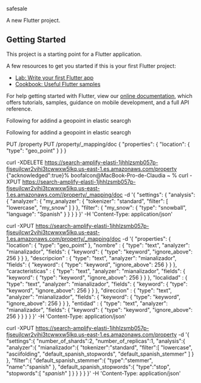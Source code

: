 #




 safesale

A new Flutter project.

## Getting Started

This project is a starting point for a Flutter application.

A few resources to get you started if this is your first Flutter project:

- [Lab: Write your first Flutter app](https://flutter.dev/docs/get-started/codelab)
- [Cookbook: Useful Flutter samples](https://flutter.dev/docs/cookbook)

For help getting started with Flutter, view our
[online documentation](https://flutter.dev/docs), which offers tutorials,
samples, guidance on mobile development, and a full API reference.



Following for addind a geopoint in elastic searcgh


Following for addind a geopoint in elastic searcgh

PUT /property
PUT /property/_mapping/doc
{
  "properties": {
    "location": {
      "type": "geo_point"
    }
  }
}

curl -XDELETE https://search-amplify-elasti-1jhhlzsmb057p-fjseujlcwr2vihi3tcwwxw5lkq.us-east-1.es.amazonaws.com/property              
{"acknowledged":true}%                                                                                         boofalcon@MacBook-Pro-de-Claudia ~ % curl -XPUT https://search-amplify-elasti-1jhhlzsmb057p-fjseujlcwr2vihi3tcwwxw5lkq.us-east-1.es.amazonaws.com//property/_mapping/doc -d '{
  "settings": {
    "analysis": {
      "analyzer": {
        "my_analyzer": {
          "tokenizer": "standard",
          "filter": [ "lowercase", "my_snow" ]
        }
      },
      "filter": {
        "my_snow": {
          "type": "snowball",
          "language": "Spanish"
        }
      }
    }
  }
}' -H 'Content-Type: application/json'


curl -XPUT https://search-amplify-elasti-1jhhlzsmb057p-fjseujlcwr2vihi3tcwwxw5lkq.us-east-1.es.amazonaws.com/property/_mapping/doc -d '{
   "properties": {
    "location": {
      "type": "geo_point"
    },
    "nombre" : {
        "type": "text",
          "analyzer": "mianalizador",
          "fields": {
            "keyword": {
              "type": "keyword",
              "ignore_above": 256
            }
          }
    },
    "descripcion" : {
        "type": "text",
          "analyzer": "mianalizador",
          "fields": {
            "keyword": {
              "type": "keyword",
              "ignore_above": 256
            }
          }
    },
    "caracteristicas" : {
        "type": "text",
          "analyzer": "mianalizador",
          "fields": {
            "keyword": {
              "type": "keyword",
              "ignore_above": 256
            }
          }
    },
    "localidad" : {
        "type": "text",
          "analyzer": "mianalizador",
          "fields": {
            "keyword": {
              "type": "keyword",
              "ignore_above": 256
            }
          }
    },
    "direccion" : {
        "type": "text",
          "analyzer": "mianalizador",
          "fields": {
            "keyword": {
              "type": "keyword",
              "ignore_above": 256
            }
          }
    },
    "entidad" : {
        "type": "text",
          "analyzer": "mianalizador",
          "fields": {
            "keyword": {
              "type": "keyword",
              "ignore_above": 256
            }
          }
    }
  }
}' -H 'Content-Type: application/json'

curl -XPUT https://search-amplify-elasti-1jhhlzsmb057p-fjseujlcwr2vihi3tcwwxw5lkq.us-east-1.es.amazonaws.com/property -d '{
   "settings":{
      "number_of_shards":2,
      "number_of_replicas":1,
      "analysis":{
         "analyzer":{
            "mianalizador":{
               "tokenizer":"standard",
               "filter":[
                  "lowercase",
                  "asciifolding",
                  "default_spanish_stopwords",
                  "default_spanish_stemmer"
               ]
            }
         },
         "filter":{
            "default_spanish_stemmer":{
               "type":"stemmer",
               "name":"spanish"
            },
            "default_spanish_stopwords":{
               "type":"stop",
               "stopwords":[
                  "_spanish_"
               ]
            }
         }
      }
   }
}'  -H 'Content-Type: application/json'